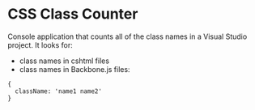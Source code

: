 # CSS Class Counter

Console application that counts all of the class names in a Visual Studio project. It looks for:
* class names in cshtml files
* class names in Backbone.js files:
```
{
  className: 'name1 name2'
}
```
